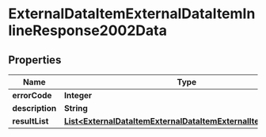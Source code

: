 # ExternalDataItemExternalDataItemInlineResponse2002Data

## Properties
Name | Type | Description | Notes
------------ | ------------- | ------------- | -------------
**errorCode** | **Integer** |  | 
**description** | **String** |  | 
**resultList** | [**List&lt;ExternalDataItemExternalDataItemExternalItemComment&gt;**](ExternalDataItemExternalDataItemExternalItemComment.md) |  |  [optional]

